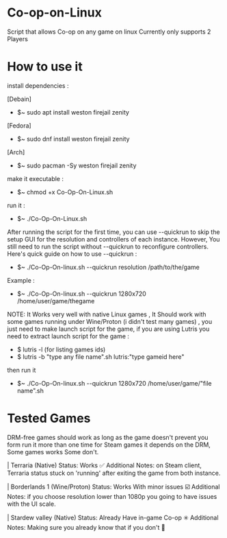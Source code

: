 # Co-op-on-Linux

Script that allows Co-op on any game on linux
Currently only supports 2 Players

# How to use it

install dependencies :

[Debain]
- $~ sudo apt install weston firejail zenity

[Fedora]
- $~ sudo dnf install weston firejail zenity

[Arch]
- $~ sudo pacman -Sy weston firejail zenity

make it executable :

- $~ chmod +x Co-Op-On-Linux.sh 

run it :

- $~ ./Co-Op-On-Linux.sh 

After running the script for the first time, you can use --quickrun to skip the setup GUI for the resolution and controllers of each instance.
However, You still need to run the script without --quickrun to reconfigure controllers.
Here's quick guide on how to use --quickrun :

- $~ ./Co-Op-On-linux.sh --quickrun resolution /path/to/the/game

Example :

- $~ ./Co-Op-On-linux.sh --quickrun 1280x720 /home/user/game/thegame

NOTE: It Works very well with native Linux games ,
It Should work with some games running under Wine/Proton (i didn't test many games) , you just need to make launch script for the game,
if you are using Lutris you need to extract launch script for the game :

- $ lutris -l (for listing games ids)
- $ lutris -b "type any file name".sh lutris:"type gameid here"

then run it

- $~ ./Co-Op-On-linux.sh --quickrun 1280x720 /home/user/game/"file name".sh

# Tested Games

DRM-free games should work as long as the game doesn't prevent you form run it more than one time
for Steam games it depends on the DRM, Some games works Some don't.

| Terraria (Native) 
    Status: Works ✅️
    Additional Notes: on Steam client, Terraria status stuck on 'running' after exiting the game from both instance.

| Borderlands 1 (Wine/Proton)
    Status: Works With minor issues ☑️
    Additional Notes: if you choose resolution lower than 1080p you going to have issues with the UI scale.

| Stardew valley (Native)
    Status: Already Have in-game Co-op ✳️
    Additional Notes: Making sure you already know that if you don't 🙂️
